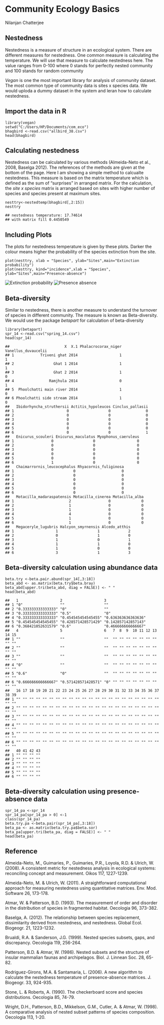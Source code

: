 # Community Ecology Basics
Nilanjan Chatterjee

## Nestedness
Nestedness is a measure of structure in an ecological system. 
There are different measures for nestedness. One common measure is calculating the temperature. 
We will use that measure to calculate nestedness here. The value ranges from 0-100 where 0 stands for perfectly nested community and 100 stands for random community

*Vegan* is one the most important library for analysis of community dataset. The most common type of community data is sites x species data. We would uploda a dummy dataset in the system and leran how to calculate nestedness.

## Import the data in R 
```{r}
library(vegan)
setwd("C:/Users/HP/Documents/com_eco")
bhagbird <-read.csv("allbird_38.csv")
head(bhagbird)
```

## Calculating nestedness
Nestedness can be calculated by various methods (Almeida-Neto et al., 2008,  Baselga 2012). The references of the methods are given at the bottom of the page. Here I am showing a simple method to calcualte nestedness. This measure is based on the matrix temperature which is defined as the sum of “surprises” in arranged matrix. For the calculation, the *site x species* matrix is arranged based on sites with higher number of species and species present at maximum sites. 
```{r}
nesttry<-nestedtemp(bhagbird[,2:15])
nesttry
```
<pre><code>## nestedness temperature: 17.74614 
## with matrix fill 0.4450549</code></pre>

## Including Plots
The plots for nestedness temperature is given by these plots.
Darker the colour means higher the probability of the species extinction from the site.
```{r}
plot(nesttry, xlab = "Species", ylab="Sites",main="Extinction probability")
plot(nesttry, kind="incidence",xlab = "Species", ylab="Sites",main="Presence-absence")
```
![Extinction probability](https://nilanjanchatterjee.github.io/extp.jpeg)
![Presence absence](https://nilanjanchatterjee.github.io/pa.jpeg)


## Beta-diversity
Similar to nestedness, there is another measure to understand the turnover of species in different community. The measure is known as Beta-diversity.
We would use the package *betapart* for calculation of beta-diversity

```{r}
library(betapart)
spr_14 <-read.csv("spring_14.csv")
head(spr_14)
```
<pre><code>##                         X  X.1 Phalacrocorax_niger Vanellus_duvaucelii
## 1            Triveni ghat 2014                   1                   1
## 2                  Ghat 1 2014                   1                   1
## 3                  Ghat 2 2014                   1                   0
## 4                Ramjhula 2014                   0                   1
## 5  Phoolchatti main river 2014                   1                   0
## 6 Phoolchatti side stream 2014                   1                   0
##   Ibidorhyncha_struthersii Actitis_hypoleucos Cinclus_pallasii
## 1                        0                  0                0
## 2                        0                  0                0
## 3                        0                  0                0
## 4                        0                  0                0
## 5                        0                  0                0
## 6                        0                  0                1
##   Enicurus_scouleri Enicurus_maculatus Myophonus_caeruleus
## 1                 0                  0                   0
## 2                 0                  0                   0
## 3                 0                  0                   0
## 4                 0                  0                   0
## 5                 0                  0                   0
## 6                 1                  0                   0
##   Chaimarrornis_leucocephalus Rhyacornis_fuliginosa
## 1                           0                     0
## 2                           0                     0
## 3                           0                     0
## 4                           0                     0
## 5                           0                     0
## 6                           0                     0
##   Motacilla_madaraspatensis Motacilla_cinerea Motacilla_alba
## 1                         2                 0              0
## 2                         1                 0              0
## 3                         1                 0              0
## 4                         4                 0              0
## 5                         1                 0              0
## 6                         1                 0              0
##   Megaceryle_lugubris Halcyon_smyrnensis Alcedo_atthis
## 1                   1                  1             2
## 2                   0                  1             0
## 3                   1                  0             1
## 4                   1                  1             0
## 5                   1                  0             0
## 6                   3                  1             3</code></pre>

## Beta-diversity calculation using abundance data
```{r}
beta.try <-beta.pair.abund(spr_14[,3:18])
beta_abd <- as.matrix(beta.try$beta.bray)
beta_abd[upper.tri(beta_abd, diag = FALSE)] <- " "
head(beta_abd)
```
<div><pre><code>##   1                   2                   3                  
## 1 &quot;0&quot;                 &quot;&quot;                  &quot;&quot;                 
## 2 &quot;0.333333333333333&quot; &quot;0&quot;                 &quot;&quot;                 
## 3 &quot;0.333333333333333&quot; &quot;0.5&quot;               &quot;0&quot;                
## 4 &quot;0.333333333333333&quot; &quot;0.454545454545455&quot; &quot;0.636363636363636&quot;
## 5 &quot;0.454545454545455&quot; &quot;0.428571428571429&quot; &quot;0.142857142857143&quot;
## 6 &quot;0.368421052631579&quot; &quot;0.6&quot;               &quot;0.466666666666667&quot;
##   4                   5                   6   7  8  9  10 11 12 13 14 15
## 1 &quot;&quot;                  &quot;&quot;                  &quot;&quot;  &quot;&quot; &quot;&quot; &quot;&quot; &quot;&quot; &quot;&quot; &quot;&quot; &quot;&quot; &quot;&quot; &quot;&quot;
## 2 &quot;&quot;                  &quot;&quot;                  &quot;&quot;  &quot;&quot; &quot;&quot; &quot;&quot; &quot;&quot; &quot;&quot; &quot;&quot; &quot;&quot; &quot;&quot; &quot;&quot;
## 3 &quot;&quot;                  &quot;&quot;                  &quot;&quot;  &quot;&quot; &quot;&quot; &quot;&quot; &quot;&quot; &quot;&quot; &quot;&quot; &quot;&quot; &quot;&quot; &quot;&quot;
## 4 &quot;0&quot;                 &quot;&quot;                  &quot;&quot;  &quot;&quot; &quot;&quot; &quot;&quot; &quot;&quot; &quot;&quot; &quot;&quot; &quot;&quot; &quot;&quot; &quot;&quot;
## 5 &quot;0.6&quot;               &quot;0&quot;                 &quot;&quot;  &quot;&quot; &quot;&quot; &quot;&quot; &quot;&quot; &quot;&quot; &quot;&quot; &quot;&quot; &quot;&quot; &quot;&quot;
## 6 &quot;0.666666666666667&quot; &quot;0.571428571428571&quot; &quot;0&quot; &quot;&quot; &quot;&quot; &quot;&quot; &quot;&quot; &quot;&quot; &quot;&quot; &quot;&quot; &quot;&quot; &quot;&quot;
##   16 17 18 19 20 21 22 23 24 25 26 27 28 29 30 31 32 33 34 35 36 37 38 39
## 1 &quot;&quot; &quot;&quot; &quot;&quot; &quot;&quot; &quot;&quot; &quot;&quot; &quot;&quot; &quot;&quot; &quot;&quot; &quot;&quot; &quot;&quot; &quot;&quot; &quot;&quot; &quot;&quot; &quot;&quot; &quot;&quot; &quot;&quot; &quot;&quot; &quot;&quot; &quot;&quot; &quot;&quot; &quot;&quot; &quot;&quot; &quot;&quot;
## 2 &quot;&quot; &quot;&quot; &quot;&quot; &quot;&quot; &quot;&quot; &quot;&quot; &quot;&quot; &quot;&quot; &quot;&quot; &quot;&quot; &quot;&quot; &quot;&quot; &quot;&quot; &quot;&quot; &quot;&quot; &quot;&quot; &quot;&quot; &quot;&quot; &quot;&quot; &quot;&quot; &quot;&quot; &quot;&quot; &quot;&quot; &quot;&quot;
## 3 &quot;&quot; &quot;&quot; &quot;&quot; &quot;&quot; &quot;&quot; &quot;&quot; &quot;&quot; &quot;&quot; &quot;&quot; &quot;&quot; &quot;&quot; &quot;&quot; &quot;&quot; &quot;&quot; &quot;&quot; &quot;&quot; &quot;&quot; &quot;&quot; &quot;&quot; &quot;&quot; &quot;&quot; &quot;&quot; &quot;&quot; &quot;&quot;
## 4 &quot;&quot; &quot;&quot; &quot;&quot; &quot;&quot; &quot;&quot; &quot;&quot; &quot;&quot; &quot;&quot; &quot;&quot; &quot;&quot; &quot;&quot; &quot;&quot; &quot;&quot; &quot;&quot; &quot;&quot; &quot;&quot; &quot;&quot; &quot;&quot; &quot;&quot; &quot;&quot; &quot;&quot; &quot;&quot; &quot;&quot; &quot;&quot;
## 5 &quot;&quot; &quot;&quot; &quot;&quot; &quot;&quot; &quot;&quot; &quot;&quot; &quot;&quot; &quot;&quot; &quot;&quot; &quot;&quot; &quot;&quot; &quot;&quot; &quot;&quot; &quot;&quot; &quot;&quot; &quot;&quot; &quot;&quot; &quot;&quot; &quot;&quot; &quot;&quot; &quot;&quot; &quot;&quot; &quot;&quot; &quot;&quot;
## 6 &quot;&quot; &quot;&quot; &quot;&quot; &quot;&quot; &quot;&quot; &quot;&quot; &quot;&quot; &quot;&quot; &quot;&quot; &quot;&quot; &quot;&quot; &quot;&quot; &quot;&quot; &quot;&quot; &quot;&quot; &quot;&quot; &quot;&quot; &quot;&quot; &quot;&quot; &quot;&quot; &quot;&quot; &quot;&quot; &quot;&quot; &quot;&quot;
##   40 41 42 43
## 1 &quot;&quot; &quot;&quot; &quot;&quot; &quot;&quot;
## 2 &quot;&quot; &quot;&quot; &quot;&quot; &quot;&quot;
## 3 &quot;&quot; &quot;&quot; &quot;&quot; &quot;&quot;
## 4 &quot;&quot; &quot;&quot; &quot;&quot; &quot;&quot;
## 5 &quot;&quot; &quot;&quot; &quot;&quot; &quot;&quot;
## 6 &quot;&quot; &quot;&quot; &quot;&quot; &quot;&quot;</code></pre></div>

## Beta-diversity calculation using presence-absence data
```{r}
spr_14_pa <-spr_14
spr_14_pa[spr_14_pa > 0] <-1
class(spr_14_pa)
beta.try.pa <-beta.pair(spr_14_pa[,3:18])
beta_pa <- as.matrix(beta.try.pa$beta.sor)
beta_pa[upper.tri(beta_pa, diag = FALSE)] <- " "
head(beta_pa)
```

## Reference
Almeida-Neto, M., Guimaries, P., Guimaries, P.R., Loyola, R.D. & Ulrich, W. (2008). A consistent metric for nestedness analysis in ecological systems: reconciling concept and measurement. Oikos 117, 1227-1239.

Almeida-Neto, M. & Ulrich, W. (2011). A straightforward computational approach for measuring nestedness using quantitative matrices. Env. Mod. Software 26, 173-178.

Atmar, W. & Patterson, B.D. (1993). The measurement of order and disorder in the distribution of species in fragmented habitat. Oecologia 96, 373-382.

Baselga, A. (2012). The relationship between species replacement, dissimilarity derived from nestedness, and nestedness. Global Ecol. Biogeogr. 21, 1223-1232.

Brualdi, R.A. & Sanderson, J.G. (1999). Nested species subsets, gaps, and discrepancy. Oecologia 119, 256-264.

Patterson, B.D. & Atmar, W. (1986). Nested subsets and the structure of insular mammalian faunas and archipelagos. Biol. J. Linnean Soc. 28, 65-82.

Rodriguez-Girons, M.A. & Santamaria, L. (2006). A new algorithm to calculate the nestedness temperature of presence-absence matrices. J. Biogeogr. 33, 924-935.

Stone, L. & Roberts, A. (1990). The checkerboard score and species distributions. Oecologia 85, 74-79.

Wright, D.H., Patterson, B.D., Mikkelson, G.M., Cutler, A. & Atmar, W. (1998). A comparative analysis of nested subset patterns of species composition. Oecologia 113, 1-20.

